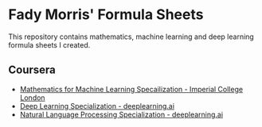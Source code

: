 # Fady Morris' Formula Sheets
This repository contains mathematics, machine learning and deep learning formula sheets I created.


## Coursera
* [Mathematics for Machine Learning Specailization - Imperial College London](./mathematics-for-machine-learning)
* [Deep Learning Specialization - deeplearning.ai](./deep-learning)
* [Natural Language Processing Specialization - deeplearning.ai](./natural-language-processing)
